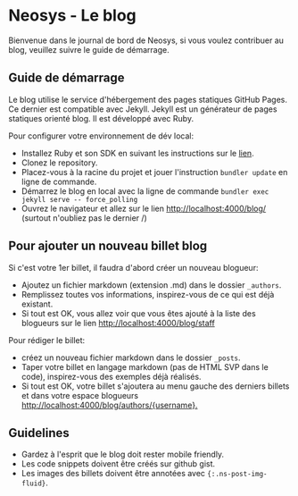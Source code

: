 # Neosys - Le blog

Bienvenue dans le journal de bord de Neosys, si vous voulez contribuer au blog, veuillez suivre le guide de démarrage.

## Guide de démarrage

Le blog utilise le service d'hébergement des pages statiques GitHub Pages. Ce dernier est compatible avec Jekyll.
Jekyll est un générateur de pages statiques orienté blog. Il est développé avec Ruby.

Pour configurer votre environnement de dév local:

+ Installez Ruby et son SDK en suivant les instructions sur le [lien](https://jekyllrb.com/docs/installation/windows/).
+ Clonez le repository.
+ Placez-vous à la racine du projet et jouer l'instruction `bundler update` en ligne de commande.
+ Démarrez le blog en local avec la ligne de commande `bundler exec jekyll serve -- force_polling`
+ Ouvrez le navigateur et allez sur le lien <http://localhost:4000/blog/> (surtout n'oubliez pas le dernier /)

## Pour ajouter un nouveau billet blog

Si c'est votre 1er billet, il faudra d'abord créer un nouveau blogueur:

+ Ajoutez un fichier markdown (extension .md) dans le dossier `_authors`.
+ Remplissez toutes vos informations, inspirez-vous de ce qui est déjà existant.
+ Si tout est OK, vous allez voir que vous êtes ajouté à la liste des blogueurs sur le lien <http://localhost:4000/blog/staff>

Pour rédiger le billet:

+ créez un nouveau fichier markdown dans le dossier `_posts`.
+ Taper votre billet en langage markdown (pas de HTML SVP dans le code), inspirez-vous des exemples déjà réalisés.
+ Si tout est OK, votre billet s'ajoutera au menu gauche des derniers billets et dans votre espace blogueurs <http://localhost:4000/blog/authors/{username}.>

## Guidelines

+ Gardez à l'esprit que le blog doit rester mobile friendly.
+ Les code snippets doivent être créés sur github gist.
+ Les images des billets doivent être annotées avec `{:.ns-post-img-fluid}`.
